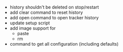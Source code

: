 - history shouldn't be deleted on stop/restart
- add clear command to reset history
- add open command to open tracker history
- update setup script
- add image support for
  - paste
  - rm
- command to get all configuration (including defaults)
